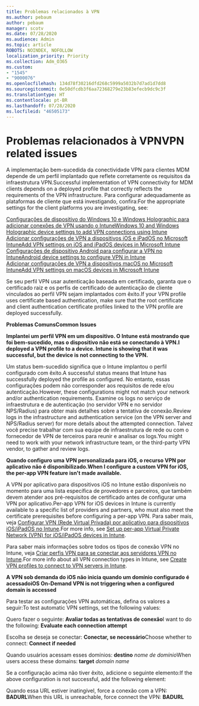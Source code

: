 ```yaml
---
title: Problemas relacionados à VPN
ms.author: pebaum
author: pebaum
manager: scotv
ms.date: 07/28/2020
ms.audience: Admin
ms.topic: article
ROBOTS: NOINDEX, NOFOLLOW
localization_priority: Priority
ms.collection: Adm_O365
ms.custom:
- "1545"
- "9000076"
ms.openlocfilehash: 134d78f30216dfd268c5999a5032b7d7ad1d7dd8
ms.sourcegitcommit: 0e50dfcdb3f6aa72368279e23b83efecb9dc9c3f
ms.translationtype: HT
ms.contentlocale: pt-BR
ms.lasthandoff: 07/28/2020
ms.locfileid: "46505173"
---
```

# <a name="vpn-related-issues"></a><span data-ttu-id="2d662-102">Problemas relacionados à VPN</span><span class="sxs-lookup"><span data-stu-id="2d662-102">VPN related issues</span></span>

<span data-ttu-id="2d662-103">A implementação bem-sucedida da conectividade VPN para clientes MDM depende de um perfil implantado que reflete corretamente os requisitos da infraestrutura VPN.</span><span class="sxs-lookup"><span data-stu-id="2d662-103">Successful implementation of VPN connectivity for MDM clients depends on a deployed profile that correctly reflects the requirements of the VPN infrastructure.</span></span> <span data-ttu-id="2d662-104">Para configurar adequadamente as plataformas de cliente que está investigando, confira:</span><span class="sxs-lookup"><span data-stu-id="2d662-104">For the appropriate settings for the client platforms you are investigating, see:</span></span> 

[<span data-ttu-id="2d662-105">Configurações de dispositivo do Windows 10 e Windows Holographic para adicionar conexões de VPN usando o Intune</span><span class="sxs-lookup"><span data-stu-id="2d662-105">Windows 10 and Windows Holographic device settings to add VPN connections using Intune</span></span>](https://docs.microsoft.com/intune/vpn-settings-windows-10)  
[<span data-ttu-id="2d662-106">Adicionar configurações de VPN a dispositivos iOS e iPadOS no Microsoft Intune</span><span class="sxs-lookup"><span data-stu-id="2d662-106">Add VPN settings on iOS and iPadOS devices in Microsoft Intune</span></span>](https://docs.microsoft.com/intune/vpn-settings-ios)  
[<span data-ttu-id="2d662-107">Configurações de dispositivo Android para configurar a VPN no Intune</span><span class="sxs-lookup"><span data-stu-id="2d662-107">Android device settings to configure VPN in Intune</span></span>](https://docs.microsoft.com/intune/vpn-settings-android)  
[<span data-ttu-id="2d662-108">Adicionar configurações de VPN a dispositivos macOS no Microsoft Intune</span><span class="sxs-lookup"><span data-stu-id="2d662-108">Add VPN settings on macOS devices in Microsoft Intune</span></span>](https://docs.microsoft.com/mem/intune/configuration/vpn-settings-macos)

<span data-ttu-id="2d662-109">Se seu perfil VPN usar autenticação baseada em certificado, garanta que o certificado raiz e os perfis de certificado de autenticação de cliente vinculados ao perfil VPN sejam implantados com êxito.</span><span class="sxs-lookup"><span data-stu-id="2d662-109">If your VPN profile uses certificate based authentication, make sure that the root certificate and client authentication certificate profiles linked to the VPN profile are deployed successfully.</span></span>

<span data-ttu-id="2d662-110">**Problemas Comuns**</span><span class="sxs-lookup"><span data-stu-id="2d662-110">**Common Issues**</span></span>

<span data-ttu-id="2d662-111">**Implantei um perfil VPN em um dispositivo. O Intune está mostrando que foi bem-sucedido, mas o dispositivo não está se conectando à VPN.**</span><span class="sxs-lookup"><span data-stu-id="2d662-111">**I deployed a VPN profile to a device. Intune is showing that it was successful, but the device is not connecting to the VPN.**</span></span>

<span data-ttu-id="2d662-112">Um status bem-sucedido significa que o Intune implantou o perfil configurado com êxito.</span><span class="sxs-lookup"><span data-stu-id="2d662-112">A successful status means that Intune has successfully deployed the profile as configured.</span></span> <span data-ttu-id="2d662-113">No entanto, essas configurações podem não corresponder aos requisitos de rede e/ou autenticação.</span><span class="sxs-lookup"><span data-stu-id="2d662-113">However, these configurations might not match your network and/or authentication requirements.</span></span> <span data-ttu-id="2d662-114">Examine os logs no serviço de infraestrutura e de autenticação (no servidor VPN e no servidor NPS/Radius) para obter mais detalhes sobre a tentativa de conexão.</span><span class="sxs-lookup"><span data-stu-id="2d662-114">Review logs in the infrastructure and authentication service (on the VPN server and NPS/Radius server) for more details about the attempted connection.</span></span> <span data-ttu-id="2d662-115">Talvez você precise trabalhar com sua equipe de infraestrutura de rede ou com o fornecedor de VPN de terceiros para reunir e analisar os logs.</span><span class="sxs-lookup"><span data-stu-id="2d662-115">You might need to work with your network infrastructure team, or the third-party VPN vendor, to gather and review logs.</span></span>

<span data-ttu-id="2d662-116">**Quando configuro uma VPN personalizada para iOS, o recurso VPN por aplicativo não é disponibilizado.**</span><span class="sxs-lookup"><span data-stu-id="2d662-116">**When I configure a custom VPN for iOS, the per-app VPN feature isn't made available.**</span></span>

<span data-ttu-id="2d662-117">A VPN por aplicativo para dispositivos iOS no Intune estão disponíveis no momento para uma lista específica de provedores e parceiros, que também devem atender aos pré-requisitos de certificado antes de configurar uma VPN por aplicativo.</span><span class="sxs-lookup"><span data-stu-id="2d662-117">Per-app VPN for iOS devices in Intune is currently available to a specific list of providers and partners, who must also meet the certificate prerequisites before configuring a per-app VPN.</span></span> <span data-ttu-id="2d662-118">Para saber mais, veja [Configurar VPN (Rede Virtual Privada) por aplicativo para dispositivos iOS/iPadOS no Intune](https://docs.microsoft.com/intune/vpn-setting-configure-per-app).</span><span class="sxs-lookup"><span data-stu-id="2d662-118">For more info, see [Set up per-app Virtual Private Network (VPN) for iOS/iPadOS devices in Intune](https://docs.microsoft.com/intune/vpn-setting-configure-per-app).</span></span> 

<span data-ttu-id="2d662-119">Para saber mais informações sobre todos os tipos de conexão VPN no Intune, veja [Criar perfis VPN para se conectar aos servidores VPN no Intune](https://docs.microsoft.com/intune/vpn-settings-configure).</span><span class="sxs-lookup"><span data-stu-id="2d662-119">For more info about all VPN connection types in Intune, see [Create VPN profiles to connect to VPN servers in Intune](https://docs.microsoft.com/intune/vpn-settings-configure).</span></span>  

<span data-ttu-id="2d662-120">**A VPN sob demanda do iOS não inicia quando um domínio configurado é acessado**</span><span class="sxs-lookup"><span data-stu-id="2d662-120">**iOS On-Demand VPN is not triggering when a configured domain is accessed**</span></span>

<span data-ttu-id="2d662-121">Para testar as configurações VPN automáticas, defina os valores a seguir:</span><span class="sxs-lookup"><span data-stu-id="2d662-121">To test automatic VPN settings, set the following values:</span></span>

<span data-ttu-id="2d662-122">Quero fazer o seguinte: **Avaliar todas as tentativas de conexão**</span><span class="sxs-lookup"><span data-stu-id="2d662-122">I want to do the following: **Evaluate each connection attempt**</span></span> 

<span data-ttu-id="2d662-123">Escolha se deseja se conectar: **Conectar, se necessário**</span><span class="sxs-lookup"><span data-stu-id="2d662-123">Choose whether to connect: **Connect if needed**</span></span>

<span data-ttu-id="2d662-124">Quando usuários acessam esses domínios: **destino** *nome de domínio*</span><span class="sxs-lookup"><span data-stu-id="2d662-124">When users access these domains: **target** *domain name*</span></span>

<span data-ttu-id="2d662-125">Se a configuração acima não tiver êxito, adicione o seguinte elemento:</span><span class="sxs-lookup"><span data-stu-id="2d662-125">If the above configuration is not successful, add the following element:</span></span>

<span data-ttu-id="2d662-126">Quando essa URL estiver inatingível, force a conexão com a VPN: **BADURL**</span><span class="sxs-lookup"><span data-stu-id="2d662-126">When this URL is unreachable, force connect the VPN: **BADURL**</span></span>